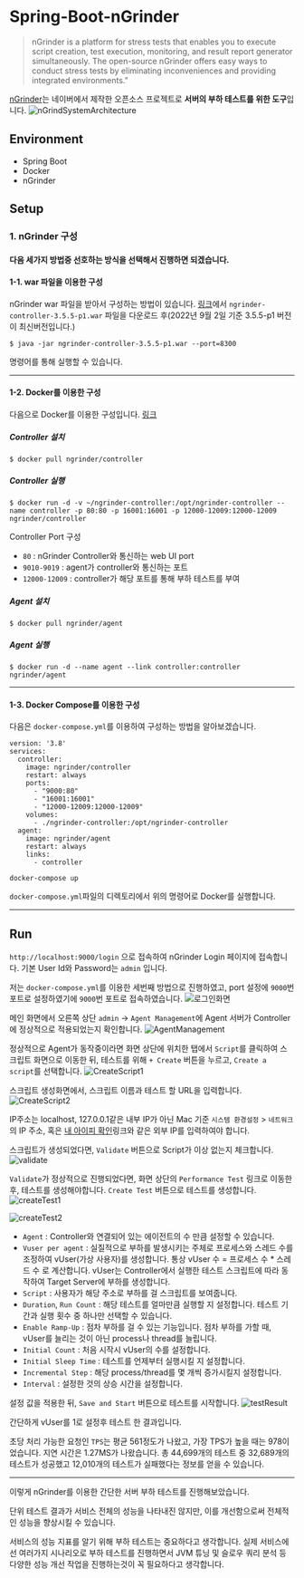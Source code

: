 # Spring-Boot-nGrinder
>nGrinder is a platform for stress tests that enables you to execute script creation, test execution, monitoring, and result report generator simultaneously. The open-source nGrinder offers easy ways to conduct stress tests by eliminating inconveniences and providing integrated environments."

[nGrinder](https://github.com/naver/ngrinder)는 네이버에서 제작한 오픈소스 프로젝트로 **서버의 부하 테스트를 위한 도구**입니다.
![nGrindSystemArchitecture](https://user-images.githubusercontent.com/79642391/188143168-f9ec6397-882f-406b-8b41-460695f3edd8.png)

## Environment
* Spring Boot
* Docker
* nGrinder

## Setup
### 1. nGrinder 구성
#### **다음 세가지 방법중 선호하는 방식을 선택해서 진행하면 되겠습니다.**

#### 1-1. war 파일을 이용한 구성
nGrinder war 파일을 받아서 구성하는 방법이 있습니다. [링크](https://github.com/naver/ngrinder/releases)에서 `ngrinder-controller-3.5.5-p1.war` 파일을 다운로드 후(2022년 9월 2일 기준 3.5.5-p1 버전이 최신버전입니다.)
```
$ java -jar ngrinder-controller-3.5.5-p1.war --port=8300
```
명령어를 통해 실행할 수 있습니다.

* * *

#### 1-2. Docker를 이용한 구성
다음으로 Docker를 이용한 구성입니다. [링크](https://hub.docker.com/r/ngrinder/controller)

##### Controller 설치
```
$ docker pull ngrinder/controller
```
##### Controller 실행
```
$ docker run -d -v ~/ngrinder-controller:/opt/ngrinder-controller --name controller -p 80:80 -p 16001:16001 -p 12000-12009:12000-12009 ngrinder/controller
```
Controller Port 구성
* `80` : nGrinder Controller와 통신하는 web UI port
* `9010-9019` : agent가 controller와 통신하는 포트
* `12000-12009` : controller가 해당 포트를 통해 부하 테스트를 부여


##### Agent 설치
```
$ docker pull ngrinder/agent
```
##### Agent 실행
```
$ docker run -d --name agent --link controller:controller ngrinder/agent
```

* * *

#### 1-3. Docker Compose를 이용한 구성
다음은 `docker-compose.yml`를 이용하여 구성하는 방법을 알아보겠습니다.

```
version: '3.8'
services:
  controller:
    image: ngrinder/controller
    restart: always
    ports:
      - "9000:80"
      - "16001:16001"
      - "12000-12009:12000-12009"
    volumes:
      - ./ngrinder-controller:/opt/ngrinder-controller
  agent:
    image: ngrinder/agent
    restart: always
    links:
      - controller
```

```
docker-compose up
```
`docker-compose.yml`파일의 디렉토리에서 위의 명령어로 Docker를 실행합니다.

* * *


## Run
`http://localhost:9000/login` 으로 접속하여 nGrinder Login 페이지에 접속합니다. 기본 User Id와 Password는 `admin` 입니다.

저는 `docker-compose.yml`를 이용한 세번째 방법으로 진행하였고, port 설정에 `9000`번 포트로 설정하였기에 `9000`번 포트로 접속하였습니다.
![로그인화면](https://user-images.githubusercontent.com/79642391/188143346-aaaadd66-7514-4aa8-9c48-7ad7d6c3b2b9.png)

메인 화면에서 오른쪽 상단 `admin` -> `Agent Management`에 Agent 서버가 Controller에 정상적으로 적용되었는지 확인합니다.
![AgentManagement](https://user-images.githubusercontent.com/79642391/188146803-19eddf81-11fb-4840-b84e-e9230427fea2.png)

정상적으로 Agent가 동작중이라면 화면 상단에 위치한 탭에서 `Script`를 클릭하여 스크립트 화면으로 이동한 뒤, 테스트를 위해 `+ Create` 버튼을 누르고, `Create a script`를 선택합니다.
![CreateScript1](https://user-images.githubusercontent.com/79642391/188148085-7ffc3b99-5c05-42c1-bec5-ba493a5c9ea3.png)

스크립트 생성화면에서, 스크립트 이름과 테스트 할 URL을 입력합니다.
![CreateScript2](https://user-images.githubusercontent.com/79642391/188148581-c30fa7b0-3401-4dc2-bc8a-7a974028d105.png)

IP주소는 localhost, 127.0.0.1같은 내부 IP가 아닌 Mac 기준 `시스템 환경설정` > `네트워크` 의 IP 주소, 혹은 [내 아이피 확인](https://search.naver.com/search.naver?where=nexearch&sm=top_hty&fbm=1&ie=utf8&query=%EB%82%B4+%EC%95%84%EC%9D%B4%ED%94%BC)링크와 같은 외부 IP를 입력하여야 합니다.

스크립트가 생성되었다면, `Validate` 버튼으로 Script가 이상 없는지 체크합니다.
![validate](https://user-images.githubusercontent.com/79642391/188149286-b0fb2aa2-fb50-4406-84ca-43f786e7c639.png)

`Validate`가 정상적으로 진행되었다면, 화면 상단의 `Performance Test` 링크로 이동한 후, 테스트를 생성해야합니다. `Create Test` 버튼으로 테스트를 생성합니다.
![createTest1](https://user-images.githubusercontent.com/79642391/188149641-abf93da2-2d58-4106-8725-e87abf345b30.png)

![createTest2](https://user-images.githubusercontent.com/79642391/188149813-a22f3e9e-639e-49ed-98c7-96a630ce4b3d.png)

* `Agent` : Controller와 연결되어 있는 에이전트의 수 만큼 설정할 수 있습니다.
* `Vuser per agent` : 실질적으로 부하를 발생시키는 주체로 프로세스와 스레드 수를 조정하여 vUser(가상 사용자)를 생성합니다. 통상 vUser 수 = 프로세스 수 * 스레드 수 로 계산합니다.
vUser는 Controller에서 실행한 테스트 스크립트에 따라 동작하여 Target Server에 부하를 생성합니다.
* `Script` : 사용자가 해당 주소로 부하를 걸 스크립트를 보여줍니다.
* `Duration`, `Run Count` : 해당 테스트를 얼마만큼 실행할 지 설정합니다. 테스트 기간과 실행 횟수 중 하나만 선택할 수 있습니다.
* `Enable Ramp-Up` : 점차 부하를 걸 수 있는 기능입니다. 점차 부하를 가할 때, vUser를 늘리는 것이 아닌 process나 thread를 늘립니다.
* `Initial Count` : 처음 시작시 vUser의 수를 설정합니다.
* `Initial Sleep Time` : 테스트를 언제부터 실행시킬 지 설정합니다.
* `Incremental Step` : 해당 process/thread를 몇 개씩 증가시킬지 설정합니다.
* `Interval` : 설정한 것의 상승 시간을 설정합니다.

설정 값을 적용한 뒤, `Save and Start` 버튼으로 테스트를 시작합니다.
![testResult](https://user-images.githubusercontent.com/79642391/188152738-97c09dce-75ba-4510-9ec5-3b61b78a10bd.png)

간단하게 vUser를 1로 설정후 테스트 한 결과입니다.

초당 처리 가능한 요청인 `TPS`는 평균 561정도가 나왔고, 가장 TPS가 높을 때는 978이었습니다. 지연 시간은 1.27MS가 나왔습니다. 총 44,699개의 테스트 중 32,689개의 테스트가 성공했고 12,010개의 테스트가 실패했다는 정보를 얻을 수 있습니다.

* * * 


이렇게 nGrinder를 이용한 간단한 서버 부하 테스트를 진행해보았습니다.

단위 테스트 결과가 서비스 전체의 성능을 나타내진 않지만, 이를 개선함으로써 전체적인 성능을 향상시킬 수 있습니다.

서비스의 성능 지표를 알기 위해 부하 테스트는 중요하다고 생각합니다. 실제 서비스에선 여러가지 시나리오로 부하 테스트를 진행하면서 JVM 튜닝 및 슬로우 쿼리 분석 등 다양한 성능 개선 작업을 진행하는것이 꼭 필요하다고 생각합니다.


